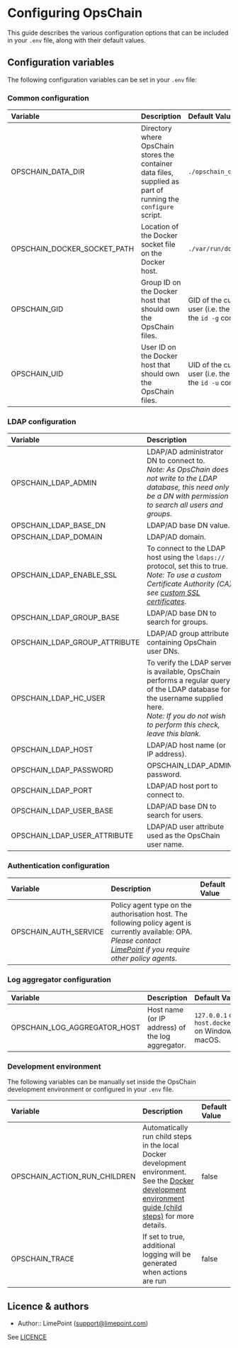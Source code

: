 # Configuring OpsChain

This guide describes the various configuration options that can be included in your `.env` file, along with their default values.

## Configuration variables

The following configuration variables can be set in your `.env` file:

### Common configuration

Variable                    | Description                                                                                                       | Default Value
:-------------------------- | :---------------------------------------------------------------------------------------------------------------- | :--------
OPSCHAIN_DATA_DIR           | Directory where OpsChain stores the container data files, supplied as part of running the `configure` script.     | `./opschain_data`
OPSCHAIN_DOCKER_SOCKET_PATH | Location of the Docker socket file on the Docker host.                                                            | `./var/run/docker.sock`
OPSCHAIN_GID                | Group ID on the Docker host that should own the OpsChain files.                                                   | GID of the current user (i.e. the output of the `id -g` command)
OPSCHAIN_UID                | User ID on the Docker host that should own the OpsChain files.                                                    | UID of the current user (i.e. the output of the `id -u` command)

### LDAP configuration

Variable                      | Description                                               | Default Value
:---------------------------- | :-------------------------------------------------------- | :--------
OPSCHAIN_LDAP_ADMIN           | LDAP/AD administrator DN to connect to.<br/> _Note: As OpsChain does not write to the LDAP database, this need only be a DN with permission to search all users and groups._                               | cn=admin,dc=opschain,dc=io
OPSCHAIN_LDAP_BASE_DN         | LDAP/AD base DN value.                                                                                                                                                                                     | dc=opschain,dc=io
OPSCHAIN_LDAP_DOMAIN          | LDAP/AD domain.                                                                                                                                                                                            | opschain.io
OPSCHAIN_LDAP_ENABLE_SSL      | To connect to the LDAP host using the `ldaps://` protocol, set this to true.<br/> _Note: To use a custom Certificate Authority (CA) see [custom SSL certificates](opschain_ldap#custom-ssl-certificates)._ | false
OPSCHAIN_LDAP_GROUP_BASE      | LDAP/AD base DN to search for groups.                                                                                                                                                                      | ou=groups,dc=opschain,dc=io
OPSCHAIN_LDAP_GROUP_ATTRIBUTE | LDAP/AD group attribute containing OpsChain user DNs.                                                                                                                                                      | member
OPSCHAIN_LDAP_HC_USER         | To verify the LDAP server is available, OpsChain performs a regular query of the LDAP database for the username supplied here. <br/>_Note: If you do not wish to perform this check, leave this blank._    | healthcheck
OPSCHAIN_LDAP_HOST            | LDAP/AD host name (or IP address).                                                                                                                                                                         | opschain-ldap
OPSCHAIN_LDAP_PASSWORD        | OPSCHAIN_LDAP_ADMIN password.                                                                                                                                                                              |
OPSCHAIN_LDAP_PORT            | LDAP/AD host port to connect to.                                                                                                                                                                           | 389
OPSCHAIN_LDAP_USER_BASE       | LDAP/AD base DN to search for users.                                                                                                                                                                       | ou=users,dc=opschain,dc=io
OPSCHAIN_LDAP_USER_ATTRIBUTE  | LDAP/AD user attribute used as the OpsChain user name.                                                                                                                                                     | uid

### Authentication configuration

Variable              | Description                                                                                                                                                                                          | Default Value
:-------------------- | :--------------------------------------------------------------------------------------------------------------------------------------------------------------------------------------------------- | :--------
OPSCHAIN_AUTH_SERVICE | Policy agent type on the authorisation host. The following policy agent is currently available: OPA. _Please contact [LimePoint](mailto:opschain-support@limepoint.com) if you require other policy agents._ |

### Log aggregator configuration

Variable                          | Description                                          | Default Value
:-------------------------------- | :--------------------------------------------------- | :--------
OPSCHAIN_LOG_AGGREGATOR_HOST      | Host name (or IP address) of the log aggregator.     | `127.0.0.1` on Linux. `host.docker.internal` on Windows and macOS.

### Development environment

The following variables can be manually set inside the OpsChain development environment or configured in your `.env` file.

Variable                          | Description                                                               | Default Value
:-------------------------------- | :------------------------------------------------------------------------ | :--------
OPSCHAIN_ACTION_RUN_CHILDREN      | Automatically run child steps in the local Docker development environment. See the [Docker development environment guide (child steps)](../docker_development_environment.md#child-steps) for more details. | false
OPSCHAIN_TRACE                    | If set to true, additional logging will be generated when actions are run | false

## Licence & authors

- Author:: LimePoint (support@limepoint.com)

See [LICENCE](/LICENCE.md)
